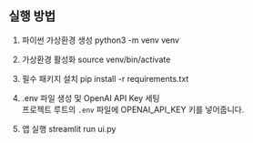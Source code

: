 ## 실행 방법

1. 파이썬 가상환경 생성
python3 -m venv venv

2. 가상환경 활성화
source venv/bin/activate

3. 필수 패키지 설치
pip install -r requirements.txt

4. .env 파일 생성 및 OpenAI API Key 세팅  
프로젝트 루트의 `.env` 파일에 OPENAI_API_KEY 키를 넣어줍니다.

5. 앱 실행
streamlit run ui.py
